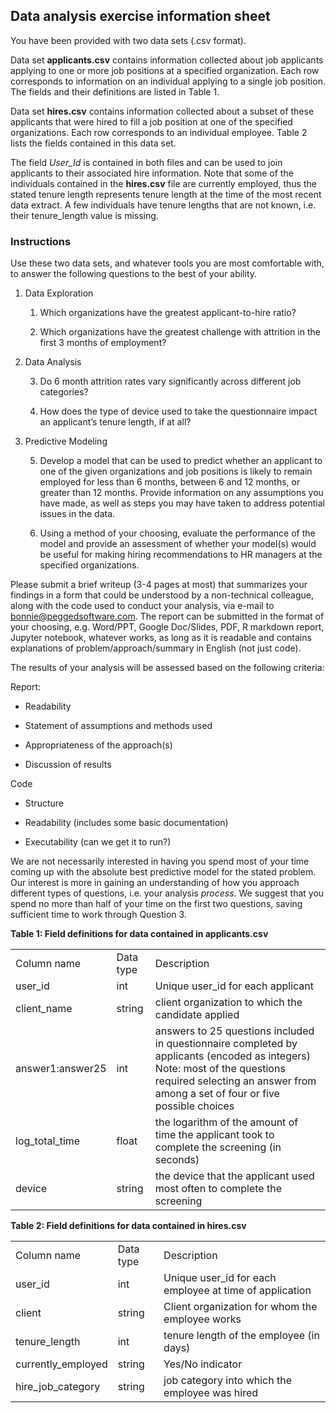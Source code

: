 ## Data analysis exercise information sheet

You have been provided with two data sets (.csv format).

Data set **applicants.csv** contains information collected about job applicants applying to one or more job positions at a specified organization. Each row corresponds to information on an individual applying to a single job position. The fields and their definitions are listed in Table 1.

Data set **hires.csv** contains information collected about a subset of these applicants that were hired to fill a job position at one of the specified organizations. Each row corresponds to an individual employee. Table 2 lists the fields contained in this data set.

The field *User_Id* is contained in both files and can be used to join applicants to their associated hire information. Note that some of the individuals contained in the **hires.csv** file are currently employed, thus the stated tenure length represents tenure length at the time of the most recent data extract.  A few individuals have tenure lengths that are not known, i.e. their tenure_length value is missing.

### Instructions

Use these two data sets, and whatever tools you are most comfortable with, to answer the following questions to the best of your ability.

1. Data Exploration

    1. Which organizations have the greatest applicant-to-hire ratio?

    2. Which organizations have the greatest challenge with attrition in the first 3 months of employment?

2. Data Analysis

    3. Do 6 month attrition rates vary significantly across different job categories?

    4. How does the type of device used to take the questionnaire impact an applicant’s tenure length, if at all?

3. Predictive Modeling

    5. Develop a model that can be used to predict whether an applicant to one of the given organizations and job positions is likely to remain employed for less than 6 months, between 6 and 12 months, or greater than 12 months. Provide information on any assumptions you have made, as well as steps you may have taken to address potential issues in the data.

    6. Using a method of your choosing, evaluate the performance of the model and provide an assessment of whether your model(s) would be useful for making hiring recommendations to HR managers at the specified organizations.

Please submit a brief writeup (3-4 pages at most) that summarizes your findings in a form that could be understood by a non-technical colleague, along with the code used to conduct your analysis, via   e-mail to [bonnie@peggedsoftware.com](mailto:bonnie@peggedsoftware.com). The report can be submitted in the format of your choosing, e.g. Word/PPT,  Google Doc/Slides,  PDF,  R markdown report, Jupyter notebook, whatever works, as long as it is readable and contains explanations of problem/approach/summary in English (not just code).

The results of your analysis will be assessed based on the following criteria:

Report:

* Readability

* Statement of assumptions and methods used

* Appropriateness of the approach(s)

* Discussion of results

Code

* Structure

* Readability (includes some basic documentation)

* Executability (can we get it to run?)

We are not necessarily interested in having you spend most of your  time coming up with the absolute best predictive model for the stated problem. Our interest is more in gaining an understanding of how you approach different types of questions, i.e. your analysis *process*. We suggest that you spend no more than half of your time on the first two questions, saving sufficient time to work through Question 3.

**Table 1: Field definitions for data contained in applicants.csv**

<table>
  <tr>
    <td>Column name</td>
    <td>Data type</td>
    <td>Description</td>
  </tr>
  <tr>
    <td>user_id</td>
    <td>int</td>
    <td>Unique user_id for each applicant</td>
  </tr>
  <tr>
    <td>client_name</td>
    <td>string</td>
    <td>client organization to which the candidate applied</td>
  </tr>
  <tr>
    <td>answer1:answer25</td>
    <td>int</td>
    <td>answers to 25 questions included in questionnaire completed by applicants (encoded as integers) Note: most of the questions required selecting an answer from among a set of four or five possible choices</td>
  </tr>
  <tr>
    <td>log_total_time</td>
    <td>float</td>
    <td>the logarithm of the amount of time the applicant took to complete the screening (in seconds)</td>
  </tr>
  <tr>
    <td>device</td>
    <td>string</td>
    <td>the device that the applicant used most often to complete the screening</td>
  </tr>
</table>


 **Table 2: Field definitions for data contained in hires.csv**

<table>
  <tr>
    <td>Column name</td>
    <td>Data type</td>
    <td>Description</td>
  </tr>
  <tr>
    <td>user_id</td>
    <td>int</td>
    <td>Unique user_id for each employee at time of application</td>
  </tr>
  <tr>
    <td>client</td>
    <td>string</td>
    <td>Client organization for whom the employee works</td>
  </tr>
  <tr>
    <td>tenure_length</td>
    <td>int</td>
    <td>tenure length of the employee  (in days)</td>
  </tr>
  <tr>
    <td>currently_employed</td>
    <td>string</td>
    <td>Yes/No indicator </td>
  </tr>
  <tr>
    <td>hire_job_category</td>
    <td>string</td>
    <td>job category into which the employee was hired  </td>
  </tr>
</table>
